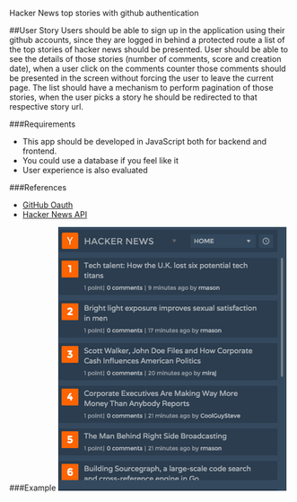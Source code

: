 Hacker News top stories with github authentication

##User Story
Users should be able to sign up in the application using their github accounts, since they are logged in behind a protected route a list of the top stories of hacker news should be presented.
User should be able to see the details of those stories (number of comments, score and creation date), when a user click on the comments counter those comments should be presented in the screen without forcing the user to leave the current page.
The list should have a mechanism to perform pagination of those stories, when the user picks a story he should be redirected to that respective story url.

###Requirements
- This app should be developed in JavaScript both for backend and frontend.
- You could use a database if you feel like it
- User experience is also evaluated

###References
- [GitHub Oauth](https://developer.github.com/v3/oauth/)
- [Hacker News API](https://github.com/HackerNews/API)

###Example
![hackernews](/imgs/hackernews.png)
